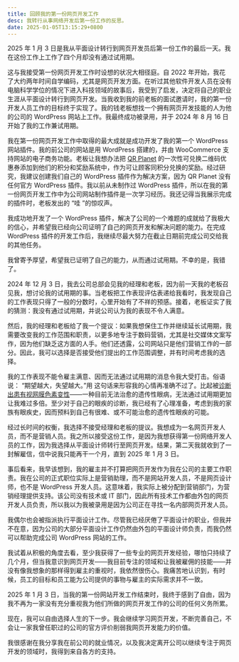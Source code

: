 ```yaml
---
title: 回顾我的第一份网页开发工作
desc: 我转行从事网络开发后第一份工作的反思。
date: 2025-01-05T13:15:29+0800
---
```


2025 年 1 月 3 日是我从平面设计转行到网页开发员后第一份工作的最后一天。我在这份工作上工作了四个月却没有通过试用期。

这与我接受第一份网页开发工作时设想的状况大相径庭。自 2022 年开始，我花了大约两年时间自学编码，尤其是网页开发方面。在听过其他软件开发人员在没有电脑科学学位的情况下进入科技领域的故事后，我受到了启发，决定将自己的职业生涯从平面设计转行到网页开发。当我收到我的前老板的面试邀请时，我的第一份开发人员工作的目标终于实现了。我的钱老板想找一个拥有网页开发技能的人为他的公司的 WordPress 网站上工作。我最终成功被录用，并于 2024 年 8 月 16 日开始了我的工作兼试用期。

我在第一份网页开发工作中取得的最大成就是成功开发了我的第一个 WordPress 网站插件。我的前公司的网站是用 WordPress  搭建的，并由 WooCommerce 支持网站的电子商务功能。老板让我想办法把 [QR Planet](https://qrplanet.com/) 的一次性可兑换二维码优惠券添加到他们的积分和奖励系统中，作为可让顾客同积分兑换的奖励。经过研究，我建议创建我们自己的 WordPress 插件作为解决方案，因为 QR Planet 没有任何官方 WordPress 插件。我以前从未制作过 WordPress 插件，所以在我的第一份网页开发工作中为公司网站制作插件是一次学习经历。我还记得当我展示完成的插件时，老板发出的 “哇 ”的惊叹声。

我成功地开发了一个 WordPress 插件，解决了公司的一个难题的成就给了我极大的信心，并希望我已经向公司证明了自己的网页开发和解决问题的能力。在完成 WordPress 插件的开发工作后，我继续尽最大努力在截止日期前完成公司交给我的其他任务。

我曾寄予厚望，希望我已证明了自己的能力，从而通过试用期。不幸的是，我错了。

2024 年 12 月 3 日，我去公司总部会见我的经理和老板，因为前一天我的老板召见我，想讨论我的试用期的事。当老板把工作表现评估表递给我看时，我发现自己的工作表现只得了一般的分数时，心里开始有了不祥的预感。接着，老板证实了我的猜测：我没有通过试用期，并说公司认为我的表现不令人满意。

然后，我的经理和老板给了我一个提议：如果我想保住工作并继续延长试用期，我需要改变我的工作范围和职责，以更多地专注于数码营销，尤其是社交媒体文案写作，因为他们缺乏这方面的人手。他们还透露，公司网站只是他们营销工作的一部分。因此，我可以选择是否接受他们提出的工作范围调整，并有时间考虑我的选择。

我的工作表现不能令雇主满意、因而无法通过试用期的消息令我大受打击。俗语说： “期望越大，失望越大。”用 这句话来形容我的心情再准确不过了。比起被[诊断出患有视网膜色素变性](2024-12-21-living-with-retinitis-pigmentosa.md)——一种目前无法治愈的遗传性眼病，无法通过试用期更加让我难过多倍。至少对于自己的眼疾的诊断，我已经有了心理准备，考虑到我的家族有眼疾史，因而预料到自己有很难、或不可能治愈的遗传性眼疾的可能。

经过长时间的权衡，我选择不接受经理和老板的提议。我想成为一名网页开发人员，而不是营销人员。我之所以接受这份工作，是因为我想获得第一份网络开发人员的工作，因为我选择从平面设计师转行至网页开发。结果，第二天我就收到了一封解雇信，信中说我只能再干一个月，直到 2025 年 1 月 3 日。

事后看来，我早该想到，我的雇主并不打算把网页开发作为我在公司的主要工作职责。我在公司的正式职位实际上是营销助理，而不是网站开发人员，不是网页设计师，也不是 WordPress 开发人员。这意味着，我实际上被分配到营销部门，为营销经理提供支持。该公司没有技术或 IT 部门，因此所有技术工作都由外包的网页开发人员负责，所以我以为我被录用是因为公司正在寻找一名内部网页开发人员。

我偶尔也会被指派执行平面设计工作。尽管我已经厌倦了平面设计的职业，但我并不在意，因为公司的大部分平面设计工作仍然由外包的平面设计师负责，而我仍然可以帮助完成公司 WordPress 网站的工作。

我试着从积极的角度去看，至少我获得了一些专业的网页开发经验，哪怕只持续了几个月，但当我意识到网页开发——我目前专注的领域和让我被雇佣的技能——并没有像我想象的那样得到雇主的重视时，我依然很伤心。我痛苦地认识到，有时候，员工的目标和员工能为公司提供的事物与雇主的实际需求并不一致。

2025 年 1 月 3 日，当我的第一份网站开发工作结束时，我终于感到了自由，因为我不再为一家没有充分重视我为他们所做的网页开发工作的公司的任何义务所累。

现在，我可以自由选择人生的下一步。我会继续学习网页开发，不断完善自己，不会让一家我曾任职过的公司的官方评价削弱我网页开发能力的价值。

我很感谢在我分享我在前公司的就业情况，以及我决定离开公司以继续专注于网页开发的领域时，我得到来自各方的支持。